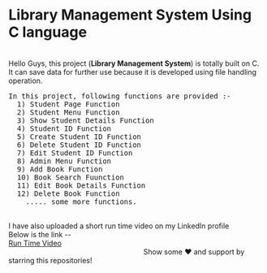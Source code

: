 <h1>Library Management System Using C language</h1>
<p><br>
Hello Guys, this project (<b>Library Management System</b>) is totally built on C. It can save data for further use because it is developed using file handling operation.<br>
<pre>In this project, following functions are provided :- 
  1) Student Page Function 
  2) Student Menu Function
  3) Show Student Details Function
  4) Student ID Function
  5) Create Student ID Function
  6) Delete Student ID Function
  7) Edit Student ID Function
  8) Admin Menu Function
  9) Add Book Function
  10) Book Search Fuunction
  11) Edit Book Details Function
  12) Delete Book Function
    ..... some more functions.</pre>
<br>
I have also uploaded a short run time video on my LinkedIn profile<br>
Below is the link --<br>
<a href="https://www.linkedin.com/feed/update/urn:li:activity:6628365575779422208/">Run Time Video</a><br>
&emsp;&emsp;&emsp;&emsp;&emsp;&emsp;&emsp;&emsp;&emsp;&emsp;&emsp;&emsp;&emsp;&emsp;&emsp;&emsp;&emsp;&emsp;&emsp;Show some  ❤️ and support by starring this repositories!
  </p>
